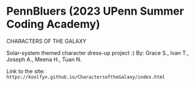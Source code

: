 # PennBluers (2023 UPenn Summer Coding Academy)

CHARACTERS OF THE GALAXY

Solar-system themed character dress-up project :)
By: Grace S., Ivan T., Joseph A., Meena H., Tuan N.

Link to the site: `https://koolfyn.github.io/CharactersoftheGalaxy/index.html`


